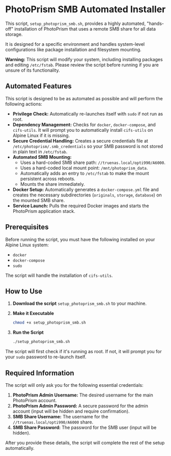 # PhotoPrism SMB Automated Installer

This script, `setup_photoprism_smb.sh`, provides a highly automated, "hands-off" installation of PhotoPrism that uses a remote SMB share for all data storage.

It is designed for a specific environment and handles system-level configurations like package installation and filesystem mounting.

**Warning:** This script will modify your system, including installing packages and editing `/etc/fstab`. Please review the script before running if you are unsure of its functionality.

## Automated Features

This script is designed to be as automated as possible and will perform the following actions:

-   **Privilege Check:** Automatically re-launches itself with `sudo` if not run as root.
-   **Dependency Management:** Checks for `docker`, `docker-compose`, and `cifs-utils`. It will prompt you to automatically install `cifs-utils` on Alpine Linux if it is missing.
-   **Secure Credential Handling:** Creates a secure credentials file at `/etc/photoprism/.smb_credentials` so your SMB password is not stored in plain text in `/etc/fstab`.
-   **Automated SMB Mounting:**
    -   Uses a hard-coded SMB share path: `//truenas.local/opti990/A6000`.
    -   Uses a hard-coded local mount point: `/mnt/photoprism_data`.
    -   Automatically adds an entry to `/etc/fstab` to make the mount persistent across reboots.
    -   Mounts the share immediately.
-   **Docker Setup:** Automatically generates a `docker-compose.yml` file and creates the necessary subdirectories (`originals`, `storage`, `database`) on the mounted SMB share.
-   **Service Launch:** Pulls the required Docker images and starts the PhotoPrism application stack.

## Prerequisites

Before running the script, you must have the following installed on your Alpine Linux system:

-   `docker`
-   `docker-compose`
-   `sudo`

The script will handle the installation of `cifs-utils`.

## How to Use

1.  **Download the script** `setup_photoprism_smb.sh` to your machine.

2.  **Make it Executable**
    ```sh
    chmod +x setup_photoprism_smb.sh
    ```

3.  **Run the Script**
    ```sh
    ./setup_photoprism_smb.sh
    ```

The script will first check if it's running as root. If not, it will prompt you for your `sudo` password to re-launch itself.

## Required Information

The script will only ask you for the following essential credentials:

1.  **PhotoPrism Admin Username:** The desired username for the main PhotoPrism account.
2.  **PhotoPrism Admin Password:** A secure password for the admin account (input will be hidden and require confirmation).
3.  **SMB Share Username:** The username for the `//truenas.local/opti990/A6000` share.
4.  **SMB Share Password:** The password for the SMB user (input will be hidden).

After you provide these details, the script will complete the rest of the setup automatically.
